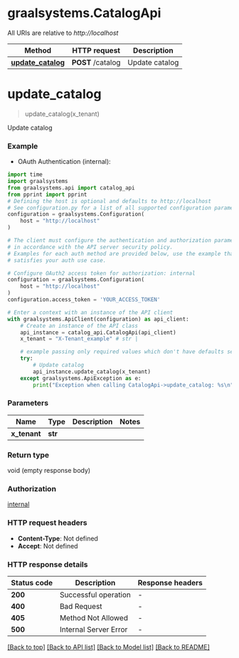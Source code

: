 # graalsystems.CatalogApi

All URIs are relative to *http://localhost*

Method | HTTP request | Description
------------- | ------------- | -------------
[**update_catalog**](CatalogApi.md#update_catalog) | **POST** /catalog | Update catalog


# **update_catalog**
> update_catalog(x_tenant)

Update catalog

### Example

* OAuth Authentication (internal):

```python
import time
import graalsystems
from graalsystems.api import catalog_api
from pprint import pprint
# Defining the host is optional and defaults to http://localhost
# See configuration.py for a list of all supported configuration parameters.
configuration = graalsystems.Configuration(
    host = "http://localhost"
)

# The client must configure the authentication and authorization parameters
# in accordance with the API server security policy.
# Examples for each auth method are provided below, use the example that
# satisfies your auth use case.

# Configure OAuth2 access token for authorization: internal
configuration = graalsystems.Configuration(
    host = "http://localhost"
)
configuration.access_token = 'YOUR_ACCESS_TOKEN'

# Enter a context with an instance of the API client
with graalsystems.ApiClient(configuration) as api_client:
    # Create an instance of the API class
    api_instance = catalog_api.CatalogApi(api_client)
    x_tenant = "X-Tenant_example" # str | 

    # example passing only required values which don't have defaults set
    try:
        # Update catalog
        api_instance.update_catalog(x_tenant)
    except graalsystems.ApiException as e:
        print("Exception when calling CatalogApi->update_catalog: %s\n" % e)
```


### Parameters

Name | Type | Description  | Notes
------------- | ------------- | ------------- | -------------
 **x_tenant** | **str**|  |

### Return type

void (empty response body)

### Authorization

[internal](../README.md#internal)

### HTTP request headers

 - **Content-Type**: Not defined
 - **Accept**: Not defined


### HTTP response details

| Status code | Description | Response headers |
|-------------|-------------|------------------|
**200** | Successful operation |  -  |
**400** | Bad Request |  -  |
**405** | Method Not Allowed |  -  |
**500** | Internal Server Error |  -  |

[[Back to top]](#) [[Back to API list]](../README.md#documentation-for-api-endpoints) [[Back to Model list]](../README.md#documentation-for-models) [[Back to README]](../README.md)

